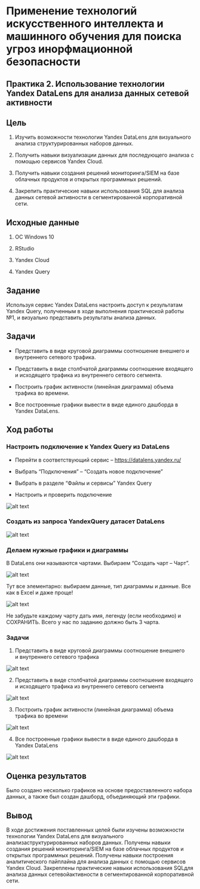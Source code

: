 # Применение технологий искусственного интеллекта и машинного обучения для поиска угроз инорфмационной безопасности

## Практика 2. Использование технологии Yandex DataLens для анализа данных сетевой активности

## Цель

1.  Изучить возможности технологии Yandex DataLens для визуального
    анализа структурированных наборов данных.

2.  Получить навыки визуализации данных для последующего анализа с
    помощью сервисов Yandex Cloud.

3.  Получить навыки создания решений мониторинга/SIEM на базе облачных
    продуктов и открытых программных решений.

4.  Закрепить практические навыки использования SQL для анализа данных
    сетевой активности в сегментированной корпоративной сети.

## Исходные данные

1.  ОС Windows 10

2.  RStudio

3.  Yandex Cloud

4.  Yandex Query

## Задание

Используя сервис Yandex DataLens настроить доступ к результатам Yandex
Query, полученным в ходе выполнения практической работы №1, и визуально
представить результаты анализа данных.

## Задачи

-   Представить в виде круговой диаграммы соотношение внешнего и
    внутреннего сетевого трафика.

-   Представить в виде столбчатой диаграммы соотношение входящего и
    исходящего трафика из внутреннего сетвого сегмента.

-   Построить график активности (линейная диаграмма) объема трафика во
    времени.

-   Все построенные графики вывести в виде единого дашборда в Yandex
    DataLens.

## Ход работы

### Настроить подключение к Yandex Query из DataLens

-   Перейти в соответствующий сервис – https://datalens.yandex.ru/

-   Выбрать “Подключения” – “Создать новое подключение”

-   Выбрать в разделе “Файлы и сервисы” Yandex Query

-   Настроить и проверить подключение

![alt text](1.png)

### Создать из запроса YandexQuery датасет DataLens

![alt text](2.png)

### Делаем нужные графики и диаграммы

В DataLens они называются чартами.
Выбираем “Создать чарт – Чарт”.

![alt text](3.png)

Тут все элементарно: выбираем данные, тип диаграммы и данные.
Все как в Excel и даже проще!

![alt text](4.png)

Не забудьте каждому чарту дать имя, легенду (если необходимо)
и СОХРАНИТЬ. Всего у нас по заданию должно быть 3 чарта.

### Задачи

1.  Представить в виде круговой диаграммы соотношение внешнего  
    и внутреннего сетевого трафика

![alt text](5.png)

2.  Представить в виде столбчатой диаграммы соотношение входящего
    и исходящего трафика из внутреннего сетeвого сегмента

![alt text](6.png)

3.  Построить график активности (линейная диаграмма) объема
    трафика во времени

![alt text](7.png)

4.  Все построенные графики вывести в виде единого дашборда в
    Yandex DataLens

![alt text](8.png)

## Оценка результатов

Было создано несколько графиков на основе предоставленного набора
данных, а также был создан дашборд, объединяющий эти графики.

## Вывод

В ходе достижения поставленных целей были изучены возможности
технологии Yandex DataLens для визуального анализаструктурированных
наборов данных. Получены навыки создания решений мониторинга/SIEM на
базе облачных продуктов и открытых программных решений. Получены навыки
построения аналитического пайплайна для анализа данных с помощью
сервисов Yandex Cloud. Закреплены практические навыки использования
SQLдля анализа данных сетевойактивности в сегментированной
корпоративной сети.
